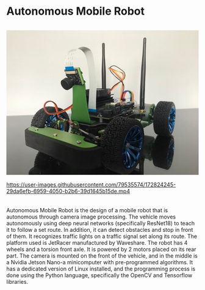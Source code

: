 # Autonomous Mobile Robot
######
######

<img src="Images/JetRacer.jpg">


https://user-images.githubusercontent.com/79535574/172824245-29da6efb-6959-4050-b2b6-39d1645b15de.mp4
######
######
  
Autonomous Mobile Robot is the design of a mobile robot that is autonomous through camera image processing. The vehicle moves autonomously using deep neural networks (specifically ResNet18) to teach it to follow a set route. In addition, it can detect obstacles and stop in front of them. It recognizes traffic lights on a traffic signal set along its route. The platform used is JetRacer manufactured by Waveshare. The robot has 4 wheels and a torsion front axle. It is powered by 2 motors placed on its rear part. The camera is mounted on the front of the vehicle, and in the middle is a Nvidia Jetson Nano-a minicomputer with pre-programmed algorithms. It has a dedicated version of Linux installed, and the programming process is done using the Python language, specifically the OpenCV and Tensorflow libraries.
